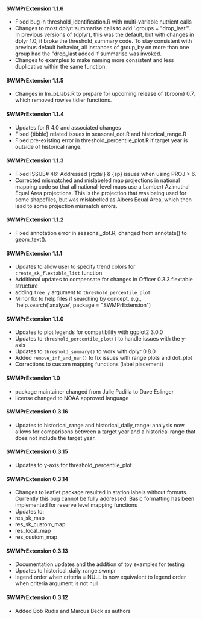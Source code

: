 #### SWMPrExtension 1.1.6
* Fixed bug in threshold_identification.R with multi-variable nutrient calls
* Changes to most dplyr::summarise calls to add '.groups = "drop_last"'. In previous versions of {dplyr}, this was the default, but with changes in dplyr 1.0, it broke the threshold_summary code.  To stay consistent with previous default behavior, all instances of group_by on more than one group had the "drop_last added if summarise was invoked.
* Changes to examples to make naming more consistent and less duplicative within the same function.

#### SWMPrExtension 1.1.5
* Changes in lm_pLlabs.R to prepare for upcoming release of {broom} 0.7, which removed rowise tidier functions.

#### SWMPrExtension 1.1.4
* Updates for R 4.0 and associated changes
* Fixed {tibble} related issues in seasonal_dot.R and historical_range.R
* Fixed pre-existing error in threshold_percentile_plot.R if target year is outside of historical range.

#### SWMPrExtension 1.1.3
* Fixed ISSUE# 46: Addressed {rgdal} & {sp} issues when using PROJ > 6. 
* Corrected mismatched and mislabeled map projections in national mapping code so that all national-level maps use a Lambert Azimuthal Equal Area projections.  This is the projection that was being used for some shapefiles, but was mislabelled as Albers Equal Area, which then lead to some projection mismatch errors.

#### SWMPrExtension 1.1.2
* Fixed annotation error in seasonal_dot.R; changed from annotate() to geom_text().

#### SWMPrExtension 1.1.1
* Updates to allow user to specify trend colors for `create_sk_flextable_list` function
* Additional updates to compensate for changes in Officer 0.3.3 flextable structure
* adding `free_y` argument to `threshold_percentile_plot`
* Minor fix to help files if searching by concept, e.g., `help.search('analyze', package = "SWMPrExtension")

#### SWMPrExtension 1.1.0
* Updates to plot legends for compatibility with ggplot2 3.0.0
* Updates to `threshold_percentile_plot()` to handle issues with the y-axis
* Updates to `threshold_summary()` to work with dplyr 0.8.0
* Added `remove_inf_and_nan()` to fix issues with range plots and dot_plot
* Corrections to custom mapping functions (label placement)

#### SWMPrExtension 1.0
* package maintainer changed from Julie Padilla to Dave Eslinger
* license changed to NOAA approved language

#### SWMPrExtension 0.3.16
* Updates to historical_range and historical_daily_range: analysis now allows for comparisons between a target year and a historical range that does not include the target year.

#### SWMPrExtension 0.3.15
* Updates to y-axis for threshold_percentile_plot

#### SWMPrExtension 0.3.14
* Changes to leaflet package resulted in station labels without formats. Currently this bug cannot be fully addressed. Basic formatting has been implemented for reserve level mapping functions
* Updates to:
 * res_sk_map
 * res_sk_custom_map
 * res_local_map
 * res_custom_map

#### SWMPrExtension 0.3.13
* Documentation updates and the addition of toy examples for testing
* Updates to historical_daily_range.swmpr
 * legend order when criteria = NULL is now equivalent to legend order when criteria argument is not null.

#### SWMPrExtension 0.3.12

* Added Bob Rudis and Marcus Beck as authors
